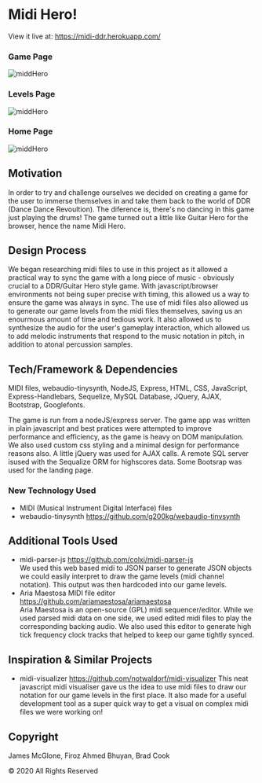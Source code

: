 # Midi Hero!
View it live at: <https://midi-ddr.herokuapp.com/>

### Game Page
![middHero](https://github.com/jpmc3630/project2/tree/master/public/images/Screenshot3.png)

### Levels Page
![middHero](https://github.com/jpmc3630/project2/blob/master/public/images/screenshot2.PNG)

### Home Page
![middHero](https://github.com/jpmc3630/project2/blob/master/public/images/screenshot1.PNG)

## Motivation

In order to try and challenge ourselves we decided on creating a game for the user to immerse themselves in and take them back to the world of DDR (Dance Dance Revoultion). The diference is, there's no dancing in this game just playing the drums! The game turned out a little like Guitar Hero for the browser, hence the name Midi Hero.

## Design Process

We began researching midi files to use in this project as it allowed a practical way to sync the game with a long piece of music - obviously crucial to a DDR/Guitar Hero style game. With javascript/browser environments not being super precise with timing, this allowed us a way to ensure the game was always in sync. The use of midi files also allowed us to generate our game levels from the midi files themselves, saving us an enourmous amount of time and tedious work. It also allowed us to synthesize the audio for the user's gameplay interaction, which allowed us to add melodic instruments that respond to the music notation in pitch, in addition to atonal percussion samples.

## Tech/Framework & Dependencies

MIDI files, webaudio-tinysynth, NodeJS, Express, HTML, CSS, JavaScript, Express-Handlebars, Sequelize, MySQL Database, JQuery, AJAX, Bootstrap, Googlefonts.

The game is run from a nodeJS/express server. The game app was written in plain javascript and best pratices were attempted to improve performance and efficiency, as the game is heavy on DOM manipulation. We also used custom css styling and a minimal design for performance reasons also. A little jQuery was used for AJAX calls. A remote SQL server isused with the Sequalize ORM for highscores data. Some Bootsrap was used for the landing page.

### New Technology Used

* MIDI (Musical Instrument Digital Interface) files
* webaudio-tinysynth https://github.com/g200kg/webaudio-tinysynth

## Additional Tools Used

* midi-parser-js https://github.com/colxi/midi-parser-js <br>
We used this web based midi to JSON parser to generate JSON objects we could easily interpret to draw the game levels (midi channel notation). This output was then hardcoded into our game levels.
* Aria Maestosa MIDI file editor https://github.com/ariamaestosa/ariamaestosa <br>
Aria Maestosa is an open-source (GPL) midi sequencer/editor. While we used parsed midi data on one side, we used edited midi files to play the corresponding backing audio. We also used this editor to generate high tick frequency clock tracks that helped to keep our game tightly synced.

## Inspiration & Similar Projects

* midi-visualizer https://github.com/notwaldorf/midi-visualizer
This neat javascript midi visualiser gave us the idea to use midi files to draw our notation for our game levels in the first place. It also made for a useful development tool as a super quick way to get a visual on complex midi files we were working on!

## Copyright

James McGlone, Firoz Ahmed Bhuyan, Brad Cook

© 2020 All Rights Reserved
